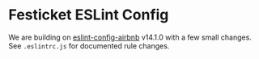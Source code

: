 # Festicket ESLint Config

We are building on [eslint-config-airbnb](https://github.com/airbnb/javascript/tree/master/packages/eslint-config-airbnb) v14.1.0 with a few small changes. See `.eslintrc.js` for documented rule changes.
